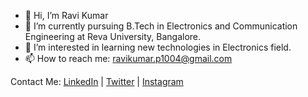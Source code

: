 - 👋 Hi, I’m Ravi Kumar 
- 🌱 I’m currently pursuing B.Tech in Electronics and Communication Engineering at Reva University, Bangalore.
- 👀 I’m interested in learning new technologies in Electronics field.
- 📫 How to reach me: ravikumar.p1004@gmail.com
<!---
🔗Pre-Final Year Project_2020 
Project Name: [AUTOMATIC TELLER MACHINE FOR VISUALLY IMPAIRED PEOPLE](https://ravi198world.wordpress.com/2019/10/05/the-journey-begins/2/)
🚧Block Diagrams:
Part A➡️ https://drive.google.com/file/d/1Mwtt6LHrUG2OWO5EN3ybCRAdGNEhdofJ/view?usp=drivesdk
Part B➡️ https://drive.google.com/file/d/1MwuCYSWoMfqZ5AqHndjy9Pj8aGrahNDM/view?usp=drivesdk
🎥Videos:
Components working before modeling (ATM):▶️https://drive.google.com/file/d/1Mn0Sh9qtg9lKCadd-CohxZeCrOtNNUXh/view?usp=drivesdk
ATM (Model):▶️https://drive.google.com/file/d/1MgR-DEBOl2v8JgWoMHCyTyVZbVds-PgE/view?usp=drivesdk
--->
<!---
🔗Final Year Project_2021
Project Name: [DEFENCE ENTRANCE SECURITY FRAMEWORK](https://ravi198world.wordpress.com/2019/10/05/the-journey-begins/3/)
At present I am working on Defence Entrance Security Framework.
Portfolio: https://ravi198world.wordpress.com/
To visit my blog: https://ravikumar1004.blogspot.com 
--->
Contact Me:
[LinkedIn](https://www.linkedin.com/in/ravi-kumar-p-a659271b3/) | [Twitter](https://twitter.com/ravikumar_483) | [Instagram](https://www.instagram.com/ravikumar_483/) 

<!---
ravi1013/ravi1013 is a ✨ special ✨ repository because its `README.md` (this file) appears on your GitHub profile.
You can click the Preview link to take a look at your changes.
--->
